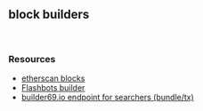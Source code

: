 ## block builders

<br>


### Resources

* [etherscan blocks](https://etherscan.io/blocks)
* [Flashbots builder](https://github.com/flashbots/builder)
* [builder69.io endpoint for searchers (bundle/tx)](https://builder0x69.io)
